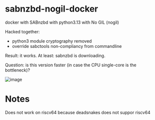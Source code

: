 # sabnzbd-nogil-docker
docker with SABnzbd with python3.13 with No GIL (nogil)

Hacked together:
- python3 module cryptography removed
- override sabctools non-compliancy from commandline

Result: it works. At least: sabnzbd is downloading. 

Question: is this version faster (in case the CPU single-core is the bottleneck)?

![image](https://github.com/user-attachments/assets/9ed67913-c0af-4897-9ba7-50880b717463)

# Notes

Does not work on riscv64 because deadsnakes does not suppor riscv64
